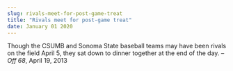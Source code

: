 ```yaml
---
slug: rivals-meet-for-post-game-treat
title: "Rivals meet for post-game treat"
date: January 01 2020
---
```


<p>Though the CSUMB and Sonoma State baseball teams may have been rivals on the field April 5, they sat down to dinner together at the end of the day. – <em>Off 68</em>, April 19, 2013
</p>
